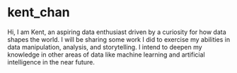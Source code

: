# kent_chan
Hi, I am Kent, an aspiring data enthusiast driven by a curiosity for how data shapes the world. I will be sharing some work I did to exercise my abilities in data manipulation, analysis, and storytelling. I intend to deepen my knowledge in other areas of data like machine learning and artificial intelligence in the near future.
